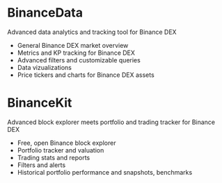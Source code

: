 # BinanceData
Advanced data analytics and tracking tool for Binance DEX

- General Binance DEX market overview
- Metrics and KP tracking for Binance DEX
- Advanced filters and customizable queries
- Data vizualizations 
- Price tickers and charts for Binance DEX assets

# BinanceKit
Advanced block explorer meets portfolio and trading tracker for Binance DEX

- Free, open Binance block explorer
- Portfolio tracker and valuation
- Trading stats and reports
- Filters and alerts
- Historical portfolio performance and snapshots, benchmarks

